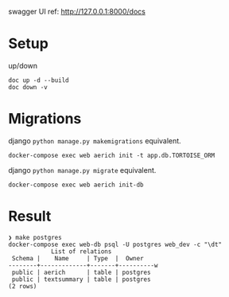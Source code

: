 swagger UI ref: http://127.0.0.1:8000/docs

# Setup

up/down
```shell
doc up -d --build
doc down -v
```
# Migrations

django `python manage.py makemigrations` equivalent.
```shell
docker-compose exec web aerich init -t app.db.TORTOISE_ORM
```
django `python manage.py migrate` equivalent.
```shell
docker-compose exec web aerich init-db
```

# Result
```shell
❯ make postgres        
docker-compose exec web-db psql -U postgres web_dev -c "\dt"
            List of relations
 Schema |    Name     | Type  |  Owner   
--------+-------------+-------+----------w
 public | aerich      | table | postgres
 public | textsummary | table | postgres
(2 rows)
```
